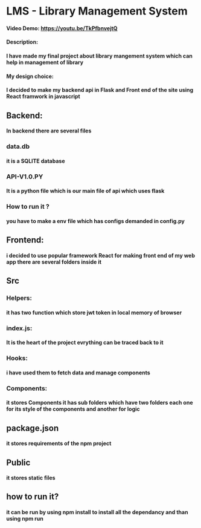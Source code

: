 # LMS - Library Management System
#### Video Demo:  https://youtu.be/TkPfbnvejtQ
#### Description:
#### I have made my final project about library mangement system which can help in management of library 
#### My design choice:
####  I decided to make my backend api in Flask and Front end of the site using React framwork in javascript 


## Backend:
#### In backend there are several files
### data.db
#### it is a SQLITE database
### API-V1.0.PY 
#### It is a python file which is our main file of api which uses flask
### How to run it ?
#### you have to make a env file which has configs demanded in config.py


## Frontend:
#### i decided to use popular framework React for making front end of my web app there are several folders inside it

## Src
### Helpers:
#### it has two function which store jwt token in local memory of browser
### index.js:
#### It is the heart of the project evrything can be traced back to it
### Hooks:
#### i have used them to fetch data and manage components
### Components:
#### it stores Components it has sub folders which have two folders each one for its style of the components and another for logic

## package.json
#### it stores requirements of the npm project

## Public
#### it stores static files


## how to run it?
#### it can be run by using npm install to install all the dependancy and than using npm run

